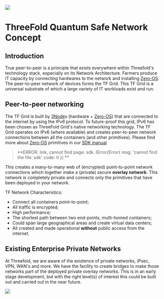 ![](threefold__network_architecture2.png  )

# ThreeFold Quantum Safe Network Concept

## Introduction

True peer-to-peer is a principle that exists everywhere within Threefold's technology stack, especially on its Network Architecture. Farmers produce IT capacity by connecting hardwares to the network and installing [Zero-OS](threefold__zos). The peer-to-peer network of devices forms the TF Grid. This TF Grid is a universal substrate of which a large variety of IT workloads exist and run.

## Peer-to-peer networking

The TF Grid is built by [3Node](threefold__3node)s (hardware + [Zero-OS](threefold__zos)) that are connected to the internet by using the IPv6 protocol. To future-proof this grid, IPv6 has been chosen as ThreeFold Grid's native networking technology. The TF Grid operates on IPv6 (where available) and creates peer-to-peer network connections between all the containers (and other primitives). Please find more about [Zero-OS](threefold__zos) primitives in our [SDK manual](sdk)
> **ERROR: link, cannot find page: sdk.
IError(Error{
    msg: 'cannot find the file: sdk'
    code: 0
}) **<BR>



This creates a many-to-many web of (encrypted) point-to-point network connections which together make a (private) secure **overlay network**. This network is completely private and connects only the primitives that have been deployed in your network.

TF Network Characteristics:

- Connect all containers point-to-point;
- All traffic is encrypted;
- High performance;
- The shortest path between two end-points, multi-homed containers;
- Could span large geographical areas and create virtual data centers;
- All created and made operational **without** public access from the internet.

## Existing Enterprise Private Networks

At Threefold, we are aware of the existence of private networks, IPsec, VPN, WAN's and more. We have the facility to create bridges to make those networks part of the deployed private overlay networks. This is in an early stage development, but with the right level(s) of interest this could be built out and carried out in the near future.

![](threefold__network_architecture.png  )
